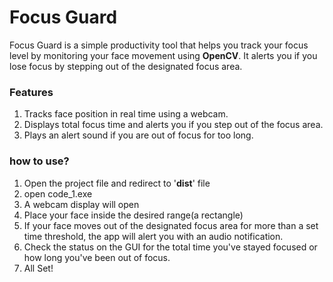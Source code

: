 # **Focus Guard**
Focus Guard is a simple productivity tool that helps you track your focus level by monitoring your face movement using **OpenCV**. It alerts you if you lose focus by stepping out of the designated focus area.
### Features
1. Tracks face position in real time using a webcam.
2. Displays total focus time and alerts you if you step out of the focus area.
3. Plays an alert sound if you are out of focus for too long.
### how to use?
1. Open the project file and redirect to '**dist**' file
2. open code_1.exe
3. A webcam display will open
4. Place your face inside the desired range(a rectangle)
5. If your face moves out of the designated focus area for more than a set time threshold, the app will alert you with an audio notification.
6. Check the status on the GUI for the total time you've stayed focused or how long you've been out of focus.
7. All Set!
